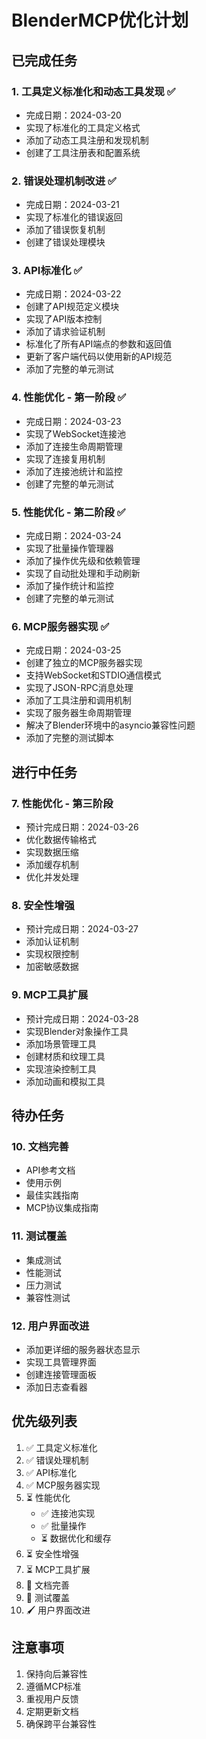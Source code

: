 # BlenderMCP优化计划

## 已完成任务

### 1. 工具定义标准化和动态工具发现 ✅
- 完成日期：2024-03-20
- 实现了标准化的工具定义格式
- 添加了动态工具注册和发现机制
- 创建了工具注册表和配置系统

### 2. 错误处理机制改进 ✅
- 完成日期：2024-03-21
- 实现了标准化的错误返回
- 添加了错误恢复机制
- 创建了错误处理模块

### 3. API标准化 ✅
- 完成日期：2024-03-22
- 创建了API规范定义模块
- 实现了API版本控制
- 添加了请求验证机制
- 标准化了所有API端点的参数和返回值
- 更新了客户端代码以使用新的API规范
- 添加了完整的单元测试

### 4. 性能优化 - 第一阶段 ✅
- 完成日期：2024-03-23
- 实现了WebSocket连接池
- 添加了连接生命周期管理
- 实现了连接复用机制
- 添加了连接池统计和监控
- 创建了完整的单元测试

### 5. 性能优化 - 第二阶段 ✅
- 完成日期：2024-03-24
- 实现了批量操作管理器
- 添加了操作优先级和依赖管理
- 实现了自动批处理和手动刷新
- 添加了操作统计和监控
- 创建了完整的单元测试

### 6. MCP服务器实现 ✅
- 完成日期：2024-03-25
- 创建了独立的MCP服务器实现
- 支持WebSocket和STDIO通信模式
- 实现了JSON-RPC消息处理
- 添加了工具注册和调用机制
- 实现了服务器生命周期管理
- 解决了Blender环境中的asyncio兼容性问题
- 添加了完整的测试脚本

## 进行中任务

### 7. 性能优化 - 第三阶段
- 预计完成日期：2024-03-26
- 优化数据传输格式
- 实现数据压缩
- 添加缓存机制
- 优化并发处理

### 8. 安全性增强
- 预计完成日期：2024-03-27
- 添加认证机制
- 实现权限控制
- 加密敏感数据

### 9. MCP工具扩展
- 预计完成日期：2024-03-28
- 实现Blender对象操作工具
- 添加场景管理工具
- 创建材质和纹理工具
- 实现渲染控制工具
- 添加动画和模拟工具

## 待办任务

### 10. 文档完善
- API参考文档
- 使用示例
- 最佳实践指南
- MCP协议集成指南

### 11. 测试覆盖
- 集成测试
- 性能测试
- 压力测试
- 兼容性测试

### 12. 用户界面改进
- 添加更详细的服务器状态显示
- 实现工具管理界面
- 创建连接管理面板
- 添加日志查看器

## 优先级列表
1. ✅ 工具定义标准化
2. ✅ 错误处理机制
3. ✅ API标准化
4. ✅ MCP服务器实现
5. ⏳ 性能优化
   - ✅ 连接池实现
   - ✅ 批量操作
   - ⏳ 数据优化和缓存
6. ⏳ 安全性增强
7. ⏳ MCP工具扩展
8. 📝 文档完善
9. 🧪 测试覆盖
10. 🖌️ 用户界面改进

## 注意事项
1. 保持向后兼容性
2. 遵循MCP标准
3. 重视用户反馈
4. 定期更新文档
5. 确保跨平台兼容性 